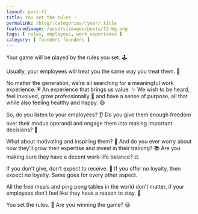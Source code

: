 ```yaml
---
layout: post-f2
title: You set the rules ☝
permalink: /blog/:categories/:year/:title
featuredimage: /assets/images/posts/f2-bg.png
tags: [ rules, employees, work experience ]
category: [ founders-founders ]
---
```


Your game will be played by the rules you set. 🕹️

Usually, your employees will treat you the same way you treat them. 🔄

No matter the generation, we’re all searching for a meaningful work experience. 💗 An experience that brings us value. ✨ We wish to be heard, feel involved, grow professionally 🌱 and have a sense of purpose, all that while also feeling healthy and happy. 😃

So, do you listen to your employees? 👂 Do you give them enough freedom over their modus operandi and engage them into making important decisions? 🤝

What about motivating and inspiring them? 🔮 And do you ever worry about how they’ll grow their expertise and invest in their training? 📚 Are you making sure they have a decent work-life balance? ⚖️

If you don’t give, don’t expect to receive. 🚫 If you offer no loyalty, then expect no loyalty. Same goes for every other aspect.

All the free meals and ping pong tables in the world don’t matter, if your employees don’t feel like they have a reason to stay. 💞

You set the rules. 📝 Are you winning the game? 😃 
